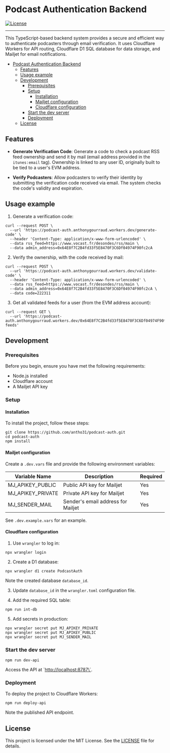 # Podcast Authentication Backend

[![License](https://img.shields.io/badge/license-MIT-blue.svg)](LICENSE)

---

 This TypeScript-based backend system provides a secure and efficient way to authenticate podcasters through email verification. It uses Cloudflare Workers for API routing, Cloudflare D1 SQL database for data storage, and Mailjet for email notifications.

- [Podcast Authentication Backend](#podcast-authentication-backend)
	- [Features](#features)
	- [Usage example](#usage-example)
	- [Development](#development)
		- [Prerequisites](#prerequisites)
		- [Setup](#setup)
			- [Installation](#installation)
			- [Mailjet configuration](#mailjet-configuration)
			- [Cloudflare configuration](#cloudflare-configuration)
		- [Start the dev server](#start-the-dev-server)
		- [Deployment](#deployment)
	- [License](#license)

## Features

- **Generate Verification Code**: Generate a code to check a podcast RSS feed ownership and send it by mail (email address provided in the `itunes:email` tag). Ownership is linked to any user ID, originally built to be tied to a user's EVM address.

- **Verify Podcasters**: Allow podcasters to verify their identity by submitting the verification code received via email. The system checks the code's validity and expiration.

## Usage example

1. Generate a verification code:

```shell
curl --request POST \
  --url 'https://podcast-auth.anthonygourraud.workers.dev/generate-code' \
  --header 'Content-Type: application/x-www-form-urlencoded' \
  --data rss_feed=https://www.vocast.fr/desondes/rss/main \
  --data admin_address=0x64E8f7C2B4fd33f5E8470F3C6Df04974F90fc2cA
```

2. Verify the ownership, with the code received by mail:

```shell
curl --request POST \
  --url 'https://podcast-auth.anthonygourraud.workers.dev/validate-code' \
  --header 'Content-Type: application/x-www-form-urlencoded' \
  --data rss_feed=https://www.vocast.fr/desondes/rss/main \
  --data admin_address=0x64E8f7C2B4fd33f5E8470F3C6Df04974F90fc2cA \
  --data code=222311
```

3. Get all validated feeds for a user (from the EVM address account):

```shell
curl --request GET \
  --url 'https://podcast-auth.anthonygourraud.workers.dev/0x64E8f7C2B4fd33f5E8470F3C6Df04974F90fc2cA/validated-feeds'
```

## Development

### Prerequisites

Before you begin, ensure you have met the following requirements:

- Node.js installed
- Cloudflare account
- A Mailjet API key

### Setup

#### Installation

To install the project, follow these steps:

```shell
git clone https://github.com/antho31/podcast-auth.git
cd podcast-auth
npm install
```

#### Mailjet configuration

Create a `.dev.vars` file and provide the following environment variables:

| Variable Name         | Description                                   | Required  |
|-----------------------|-----------------------------------------------|-----------|
| MJ_APIKEY_PUBLIC      | Public API key for Mailjet                    | Yes       |
| MJ_APIKEY_PRIVATE     | Private API key for Mailjet                   | Yes       |
| MJ_SENDER_MAIL        | Sender's email address for Mailjet            | Yes       |

 See `.dev.example.vars` for an example.

#### Cloudflare configuration

1. Use `wrangler` to log in:

```shell
npx wrangler login
```

2. Create a D1 database:

```shell
npx wrangler d1 create PodcastAuth
```

Note the created database `database_id`.

3. Update `database_id` in the `wrangler.toml` configuration file.

4. Add the required SQL table:

```shell
npm run int-db
```

5. Add secrets in production:

```shell
npx wrangler secret put MJ_APIKEY_PRIVATE
npx wrangler secret put MJ_APIKEY_PUBLIC
npx wrangler secret put MJ_SENDER_MAIL
```

### Start the dev server

```shell
npm run dev-api
```

Access the API at \`<http://localhost:8787\`>.

### Deployment

To deploy the project to Cloudflare Workers:

```shell
npm run deploy-api
```

Note the published API endpoint.

## License

This project is licensed under the MIT License. See the [LICENSE](LICENSE) file for details.
